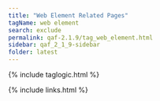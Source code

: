 ```yaml
---
title: "Web Element Related Pages"
tagName: web element
search: exclude
permalink: qaf-2.1.9/tag_web_element.html
sidebar: qaf_2_1_9-sidebar
folder: latest
---
```

{% include taglogic.html %}

{% include links.html %}
